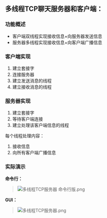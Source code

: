 ## 多线程TCP聊天服务器和客户端：

### 功能概述
- 客户端双线程实现接收信息+向服务器发送信息
- 服务器多线程实现接收信息+向客户端广播信息

### 客户端实现
1. 建立套接字
2. 连接服务器
3. 建立发送消息的线程
4. 建立接收消息的线程

### 服务器实现
1. 建立套接字
2. 等待客户端连接
3. 建立处理该客户端信息的线程

每个线程处理内容：
1. 接收信息
2. 向所有客户端广播信息

### 实际演示

**命令行：**
>![多线程TCP服务器 命令行版.png](https://s2.loli.net/2023/02/12/LT49d5levryaG1u.png)

**GUI：**
>![多线程TCP服务器.png](https://s2.loli.net/2023/02/12/ZUsFTEJW3C5K1Vl.png)